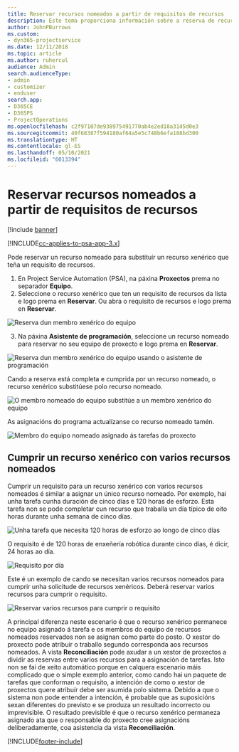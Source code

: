 ```yaml
---
title: Reservar recursos nomeados a partir de requisitos de recursos
description: Este tema proporciona información sobre a reserva de recursos nomeados para un requisito de recursos xenérico.
author: JohnPBurrows
ms.custom:
- dyn365-projectservice
ms.date: 12/11/2018
ms.topic: article
ms.author: ruhercul
audience: Admin
search.audienceType:
- admin
- customizer
- enduser
search.app:
- D365CE
- D365PS
- ProjectOperations
ms.openlocfilehash: c2f97107de938975491770ab4e2ed18a3145d0e3
ms.sourcegitcommit: 40f68387f594180af64a5e5c748b6efa188bd300
ms.translationtype: HT
ms.contentlocale: gl-ES
ms.lasthandoff: 05/10/2021
ms.locfileid: "6013394"
---
```

# <a name="book-named-resources-from-resource-requirements"></a>Reservar recursos nomeados a partir de requisitos de recursos

[!include [banner](../includes/psa-now-project-operations.md)]

[!INCLUDE[cc-applies-to-psa-app-3.x](../includes/cc-applies-to-psa-app-3x.md)]

Pode reservar un recurso nomeado para substituír un recurso xenérico que teña un requisito de recursos.

1. En Project Service Automation (PSA), na páxina **Proxectos** prema no separador **Equipo**.
2. Seleccione o recurso xenérico que ten un requisito de recursos da lista e logo prema en **Reservar**. Ou abra o requisito de recursos e logo prema en **Reservar**.


![Reserva dun membro xenérico do equipo](media/RM-how-to-14.png)


3. Na páxina **Asistente de programación**, seleccione un recurso nomeado para reservar no seu equipo de proxecto e logo prema en **Reservar**.

![Reserva dun membro xenérico do equipo usando o asistente de programación](media/RM-how-to-15.png)

Cando a reserva está completa e cumprida por un recurso nomeado, o recurso xenérico substitúese polo recurso nomeado.

![O membro nomeado do equipo substitúe a un membro xenérico do equipo](media/RM-how-to-16.png)

As asignacións do programa actualízanse co recurso nomeado tamén.

![Membro do equipo nomeado asignado ás tarefas do proxecto](media/RM-how-to-17.png)

## <a name="fulfill-a-generic-resource-with-multiple-named-resources"></a>Cumprir un recurso xenérico con varios recursos nomeados
Cumprir un requisito para un recurso xenérico con varios recursos nomeados é similar a asignar un único recurso nomeado. Por exemplo, hai unha tarefa cunha duración de cinco días e 120 horas de esforzo. Esta tarefa non se pode completar cun recurso que traballa un día típico de oito horas durante unha semana de cinco días. 

![Unha tarefa que necesita 120 horas de esforzo ao longo de cinco días](media/RM-how-to-21.png)

O requisito é de 120 horas de enxeñería robótica durante cinco días, é dicir, 24 horas ao día.

![Requisito por día](media/RM-how-to-22.png)

Este é un exemplo de cando se necesitan varios recursos nomeados para cumprir unha solicitude de recursos xenéricos. Deberá reservar varios recursos para cumprir o requisito.

![Reservar varios recursos para cumprir o requisito](media/RM-how-to-23.png)

A principal diferenza neste escenario é que o recurso xenérico permanece no equipo asignado á tarefa e os membros do equipo de recursos nomeados reservados non se asignan como parte do posto. O xestor do proxecto pode atribuír o traballo segundo corresponda aos recursos nomeados. A vista **Reconciliación** pode axudar a un xestor de proxectos a dividir as reservas entre varios recursos para a asignación de tarefas. Isto non se fai de xeito automático porque en calquera escenario máis complicado que o simple exemplo anterior, como cando hai un paquete de tarefas que conforman o requisito, a intención de como o xestor de proxectos quere atribuír debe ser asumida polo sistema. Debido a que o sistema non pode entender a intención, é probable que as suposicións sexan diferentes do previsto e se produza un resultado incorrecto ou imprevisible. O resultado previsible é que o recurso xenérico permaneza asignado ata que o responsable do proxecto cree asignacións deliberadamente, coa asistencia da vista **Reconciliación**.




[!INCLUDE[footer-include](../includes/footer-banner.md)]